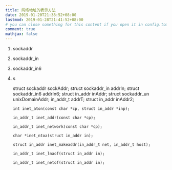 ```yaml
---
title: 网络地址的表示方法
date: 2019-01-20T21:38:52+08:00
lastmod: 2019-01-28T21:41:52+08:00
# you can close something for this content if you open it in config.toml.
comment: true
mathjax: false
---
```


1. sockaddr
2. sockaddr_in
3. sockaddr_in6
4. s

   struct sockaddr sockAddr;
   struct sockaddr_in addrIn;
   struct sockaddr_in6 addrIn6;
   struct in_addr inAddr;
   struct sockaddr_un unixDomainAddr;
   in_addr_t addrT;
   struct in_addr inAddr2;

       int inet_aton(const char *cp, struct in_addr *inp);

       in_addr_t inet_addr(const char *cp);

       in_addr_t inet_network(const char *cp);

       char *inet_ntoa(struct in_addr in);

       struct in_addr inet_makeaddr(in_addr_t net, in_addr_t host);

       in_addr_t inet_lnaof(struct in_addr in);

       in_addr_t inet_netof(struct in_addr in);
